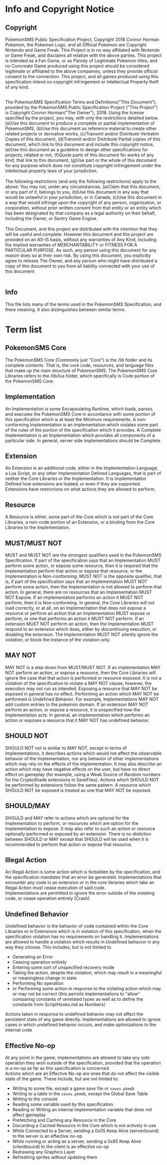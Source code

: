 # Info and Copyright Notice #

## Copyright ##
PokemonSMS Public Specification Project, Copyright 2018 Connor Horman
Pokemon, the Pokemon Logo, and all Official Pokemon are Copyright Nintendo and Game Freak. This Project is in no way affiliated with Nintendo or Game Freak, and disclaims all relation with the above parties. This project is intended as a Fan Game, or as Parody of Legitimate Pokemon titles, and no Concreate Game produced using this project should be considered legitimate or affiliated to the above companies, unless they provide official consent to the connection. This project, and all games produced using this specification intend no copyright infringement or Intellectual Property theft of any kind.<br/><br/>


The PokemonSMS Specification Terms and Definitions("This Document"), provided by the PokemonSMS Public Specification Project ("This Project") is Copyright Connor Horman("The Owner"), 2018. 
Using the license specified by the project, you may, with only the restrictions detailed below,
(a)Use this document to produce a complete or partial implementation of PokemonSMS, 
(b)Use this document as reference material to create other related projects or derivative works,
(c)Transmit and/or Distribute Verbatim Copies of this document,
(d)Transmit and/or Distribute Partial copies of this document, which link to this document and include this copyright notice,
(e)Use this document as a guideline to design other specifications for projects, related or not,
(f)Quote parts of this document for works of any kind, that link to this document,
(g)Use part or the whole of this document for any purpose which does not constitute copyright infringement under the intellectual property laws of your jurisdiction.
<br/><br/>
The following restrictions (and only the following restrictions) apply to the above:
You may not, under any circumstances, 
(a)Claim that this document, or any part of it, belongs to you, 
(b)Use this document in any way that would be unlawful in your jurisdiction, or in Canada, 
(c)Use this document in a way that would infringe upon the copyright of any person, organization, or corporation, without prior written consent from that entity or an entity which has been designated by that company as a legal authority on their behalf, including the Owner, or Sentry Game Engine.
<br/><br/>
  This Document, and this project are distributed with the intention that they will be useful and complete. However this document and this project are provided on an AS-IS basis, without any warranties of Any Kind, including the implied warranties of MERCHANTABILITY or FITNESS FOR A PARTICULAR PURPOSE. As such, any person using this document for any reason does so at their own risk.  By using this document, you explicitly agree to release The Owner, and any person who might have distributed a copy of this document to you from all liability connected with your use of this document
<br/><br/>
## Info ##
This file lists many of the terms used in the PokemonSMS Specification, and there meaning. It also distinguishes between similar terms.

# Term list #
## PokemonSMS Core ##
The PokemonSMS Core (Commonly just "Core") is the /lib folder and its complete contents. That is, the core code, resources, and language files that make up the main structure of PokemonSMS. The PokemonSMS Core Libraries refers to the /lib/lua folder, which specifically is Code portion of the PokemonSMS Core. 


## Implementation ##
An Implementation is some Encapsulating Runtime, which loads, parses, and executes the PokemonSMS Core in accordance with some portion of this specification which is at least the Minimum requirements. 
A non-conforming Implementation is an Implementation which violates some part of the rules of the portion of the specification which it provides. 
A Complete Implementation is an Implementation which provides all components of a particular side. In general, server side implementations should be Complete. 


## Extension ##
An Extension is an additional code, either in the Implementation Language, a Lua Script, or any other Implementation Defined Languages, that is part of neither the Core Libraries or the Implementation. It is Implementation Defined how extensions are loaded, or even if they are supported. Extensions have restrictions on what actions they are allowed to perform.


## Resource ##
A Resource is either, some part of the Core which is not part of the Core Libraries, a non-code portion of an Extension, or a binding from the Core Libraries to the Implementation.


## MUST/MUST NOT ##
MUST and MUST NOT are the strongest qualifiers used in the PokemonSMS Specification. 
If part of the specification says that an Implementation MUST perform some action, or expose some resource, then it is required that the Implementation perform that action or expose that resource, or the Implementation is Non-conforming. 
MUST NOT is the opposite qualifier, that is, if part of the specification says that an Implementation MUST NOT perform some action, then the Implementation is not allowed to perform that action. In general, there are no resources that an Implementation MUST NOT Expose. If an implementation performs an action it MUST NOT perform, then it is Non-conforming. 
In general, the Core Libraries will not load correctly, or at all, on an Implementation that does not expose a resource or perform an action that an Implementation MUST expose or perform, or one that performs an action it MUST NOT perform. 
If an extension MUST NOT perform an action, then the Implementation MUST respond to an extension which does, either by discontinuing execution, or disabling the extension. The Implementation MUST NOT silently ignore the violation, or block the instance of the violation only.


## MAY NOT ##
MAY NOT is a step down from MUST/MUST NOT. If an implementation MAY NOT perform an action, or expose a resource, then the Core Libraries will ignore the case that that action is performed or resource exposed. It is not a violation of the specification to violate a MAY NOT clause, however, the execution may not run as intended. Exposing a resource that MAY NOT be exposed in general has no effect. Performing an action which MAY NOT be performed is Undefined Behavior. For example, Implementations MAY NOT add custom entries to the pokemon domain. 
If an extension MAY NOT perform an action, or expose a resource, it is unspecified how the Implementation acts. In general, an implementation which performs an action or exposes a resource that it MAY NOT has undefined behavior. 

## SHOULD NOT ##
SHOULD NOT not is similar to MAY NOT, except in terms of Implementations, it describes actions which would not affect the observable behavior of the Implementation, nor any behavior of other implementations which may rely on the effects of the implementation. 
It may also describe an action which may have negative effects on the user, but have no direct effect on gameplay (for example, using a Weak Source of Random numbers for the CryptoShade extensions in SaveFiles). 
Actions which SHOULD NOT be performed by extensions follow the same pattern. 
A resource which SHOULD NOT be exposed is treated as one that MAY NOT be exposed.

## SHOULD/MAY ##
SHOULD and MAY refer to actions which are optional for the Implementation to perform, or resources which are option for the Implementation to expose. It may also refer to such an action or resource optionally performed or exposed by an extension. There is no distiction between SHOULD or MAY except that SHOULD will be used when it is recommended to perform that action or expose that resource. 

## Illegal Action ##
An Illegal Action is some action which is forbidden by the specification, and the specification mandates that an error be generated. Implementations that encounter any code in an extension or in the core libraries which take an Illegal Action must cease execution of said code.  
Implementations are permitted to ignore the error outside of the violating code, or cease operation entirely (Crash). 

## Undefined Behavior ##
Undefined behavior is the behavior of code contained within the Core Libraries or in Extensions which is in violation of this specification, when the specification violation has no requirements on handling it. 
Implementations are allowed to handle a violation which results in Undefined behavior in any way they choose. This includes, but is not limited to
* Generating an Error
* Ceasing operation entirely
* Entering some sort of unspecified recovery mode
* Taking the action, despite the violation, which may result in a meaningful or meaningless change in state
* Performing No operation
* or Performing some action in response to the violating action which may or may not be correct (this permits implementations to "allow" comparing constants of unrelated types as well as to define the constants from ScriptHooks.md as Numbers)

Actions taken in response to undefined behavior may not affect the persistent state of any game directly. 
Implementations are allowed to ignore cases in which undefined behavior occurs, and make optimizations to the internal code 

## Effective No-op ##

At any point in the game, implementations are allowed to take any side operation they wish outside of the specification, provided that the operation is a no-op as far as this specification is concerned.  
Actions which are an Effective No-op are ones that do not affect the visible state of the game. These include, but are not limited to:
* Writing to some file, except a game save file or `saves.pkmdb`
* Writing to a table in the `saves.pkmdb`, except the Global Save Table
* Writing to the console
* Reading some variable used by this specification.
* Reading or Writing an internal implementation variable that does not affect gameplay
* Prefetching and Caching any Resource in the Core
* Discarding a Cached Resource in the Core which is not actively in use
* While Connected to a Server, sending a 0x05 Keep Alive (serverbound) to the server is an effective no-op
* While running or acting as a server, sending a 0x85 Keep Alive (clientbound) to the client is an effective no-op
* Redrawing any Graphics Layer
* Refreshing sprites without updating them



